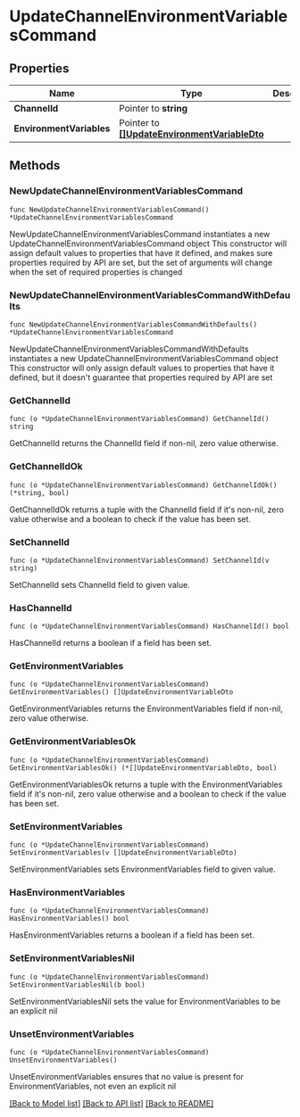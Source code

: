 # UpdateChannelEnvironmentVariablesCommand

## Properties

Name | Type | Description | Notes
------------ | ------------- | ------------- | -------------
**ChannelId** | Pointer to **string** |  | [optional] 
**EnvironmentVariables** | Pointer to [**[]UpdateEnvironmentVariableDto**](UpdateEnvironmentVariableDto.md) |  | [optional] 

## Methods

### NewUpdateChannelEnvironmentVariablesCommand

`func NewUpdateChannelEnvironmentVariablesCommand() *UpdateChannelEnvironmentVariablesCommand`

NewUpdateChannelEnvironmentVariablesCommand instantiates a new UpdateChannelEnvironmentVariablesCommand object
This constructor will assign default values to properties that have it defined,
and makes sure properties required by API are set, but the set of arguments
will change when the set of required properties is changed

### NewUpdateChannelEnvironmentVariablesCommandWithDefaults

`func NewUpdateChannelEnvironmentVariablesCommandWithDefaults() *UpdateChannelEnvironmentVariablesCommand`

NewUpdateChannelEnvironmentVariablesCommandWithDefaults instantiates a new UpdateChannelEnvironmentVariablesCommand object
This constructor will only assign default values to properties that have it defined,
but it doesn't guarantee that properties required by API are set

### GetChannelId

`func (o *UpdateChannelEnvironmentVariablesCommand) GetChannelId() string`

GetChannelId returns the ChannelId field if non-nil, zero value otherwise.

### GetChannelIdOk

`func (o *UpdateChannelEnvironmentVariablesCommand) GetChannelIdOk() (*string, bool)`

GetChannelIdOk returns a tuple with the ChannelId field if it's non-nil, zero value otherwise
and a boolean to check if the value has been set.

### SetChannelId

`func (o *UpdateChannelEnvironmentVariablesCommand) SetChannelId(v string)`

SetChannelId sets ChannelId field to given value.

### HasChannelId

`func (o *UpdateChannelEnvironmentVariablesCommand) HasChannelId() bool`

HasChannelId returns a boolean if a field has been set.

### GetEnvironmentVariables

`func (o *UpdateChannelEnvironmentVariablesCommand) GetEnvironmentVariables() []UpdateEnvironmentVariableDto`

GetEnvironmentVariables returns the EnvironmentVariables field if non-nil, zero value otherwise.

### GetEnvironmentVariablesOk

`func (o *UpdateChannelEnvironmentVariablesCommand) GetEnvironmentVariablesOk() (*[]UpdateEnvironmentVariableDto, bool)`

GetEnvironmentVariablesOk returns a tuple with the EnvironmentVariables field if it's non-nil, zero value otherwise
and a boolean to check if the value has been set.

### SetEnvironmentVariables

`func (o *UpdateChannelEnvironmentVariablesCommand) SetEnvironmentVariables(v []UpdateEnvironmentVariableDto)`

SetEnvironmentVariables sets EnvironmentVariables field to given value.

### HasEnvironmentVariables

`func (o *UpdateChannelEnvironmentVariablesCommand) HasEnvironmentVariables() bool`

HasEnvironmentVariables returns a boolean if a field has been set.

### SetEnvironmentVariablesNil

`func (o *UpdateChannelEnvironmentVariablesCommand) SetEnvironmentVariablesNil(b bool)`

 SetEnvironmentVariablesNil sets the value for EnvironmentVariables to be an explicit nil

### UnsetEnvironmentVariables
`func (o *UpdateChannelEnvironmentVariablesCommand) UnsetEnvironmentVariables()`

UnsetEnvironmentVariables ensures that no value is present for EnvironmentVariables, not even an explicit nil

[[Back to Model list]](../README.md#documentation-for-models) [[Back to API list]](../README.md#documentation-for-api-endpoints) [[Back to README]](../README.md)


